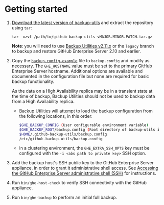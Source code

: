# Getting started

 1. [Download the latest version of backup-utils][1] and extract the repository using `tar`:

    `tar -xzvf /path/to/github-backup-utils-vMAJOR.MINOR.PATCH.tar.gz`

    **Note**: you will need to use [Backup Utilities v2.11.x][2] or the `legacy` branch to
    backup and restore GitHub Enterprise Server 2.10 and earlier.

 2. Copy the [`backup.config-example`][3] file to `backup.config` and modify as
    necessary. The `GHE_HOSTNAME` value must be set to the primary GitHub Enterprise Server
    hostname. Additional options are available and documented in the
    configuration file but none are required for basic backup functionality.

    As the data on a High Availability replica may be in a transient state at the time of backup,
    Backup Utilities should not be used to backup data from a High Availability replica.

    * Backup Utilities will attempt to load the backup configuration from the following
      locations, in this order:

      ```bash
      $GHE_BACKUP_CONFIG (User configurable environment variable)
      $GHE_BACKUP_ROOT/backup.config (Root directory of backup-utils install)
      $HOME/.github-backup-utils/backup.config
      /etc/github-backup-utils/backup.config
      ```
    * In a clustering environment, the `GHE_EXTRA_SSH_OPTS` key must be configured
      with the `-i <abs path to private key>` SSH option.

 3. Add the backup host's SSH public key to the GitHub Enterprise Server appliance, in order to grant it administrative shell access.
    See [Accessing the GitHub Enterprise Server administrative shell (SSH)][4] for instructions.

 4. Run `bin/ghe-host-check` to verify SSH connectivity with the GitHub
    appliance.

 5. Run `bin/ghe-backup` to perform an initial full backup.

[1]: https://github.com/github/backup-utils/releases
[2]: https://github.com/github/backup-utils/releases/tag/v2.11.4
[3]: https://github.com/github/backup-utils/docs/backup.config-example
[4]: https://docs.github.com/enterprise-server/admin/configuration/configuring-your-enterprise/accessing-the-administrative-shell-ssh
